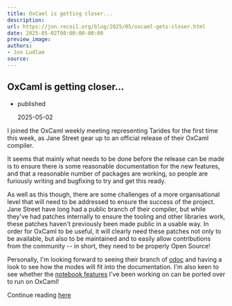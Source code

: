 ```yaml
---
title: OxCaml is getting closer...
description:
url: https://jon.recoil.org/blog/2025/05/oxcaml-gets-closer.html
date: 2025-05-02T00:00:00-00:00
preview_image:
authors:
- Jon Ludlam
source:
---
```


<section><h1><a href="https://jon.recoil.org/atom.xml#oxcaml-is-getting-closer..." class="anchor"></a>OxCaml is getting closer...</h1><ul class="at-tags"><li class="published"><span class="at-tag">published</span> <p>2025-05-02</p></li></ul><p>I joined the OxCaml weekly meeting representing Tarides for the first time this week, as Jane Street gear up to an official release of their OxCaml compiler.</p><p>It seems that mainly what needs to be done before the release can be made is to ensure there is some reasonable documentation for the new features, and that a reasonable number of packages are working, so people are furiously writing and bugfixing to try and get this ready.</p><p>As well as this though, there are some challenges of a more organisational level that will need to be addressed to ensure the success of the project. Jane Street have long had a public branch of their compiler, but while they've had patches internally to ensure the tooling and other libraries work, these patches haven't previously been made public in a usable way. In order for OxCaml to be useful, it will clearly need these patches not only to be available, but also to be maintained and to easily allow contributions from the community -- in short, they need to be properly Open Source!</p><p>Personally, I'm looking forward to seeing their branch of <a href="https://ocaml.github.io/odoc/">odoc</a> and having a look to see how the modes will fit into the documentation. I'm also keen to see whether the <a href="https://jon.recoil.org/04/this-site.html" title="this-site">notebook features</a> I've been working on can be ported over to run on OxCaml!</p></section><p>Continue reading <a href="https://jon.recoil.org/blog/2025/05/oxcaml-gets-closer.html">here</a></p>
